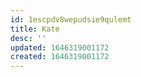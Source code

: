 ```yaml
---
id: 1escpdv8wepudsie9qulemt
title: Kate
desc: ''
updated: 1646319001172
created: 1646319001172
---
```


